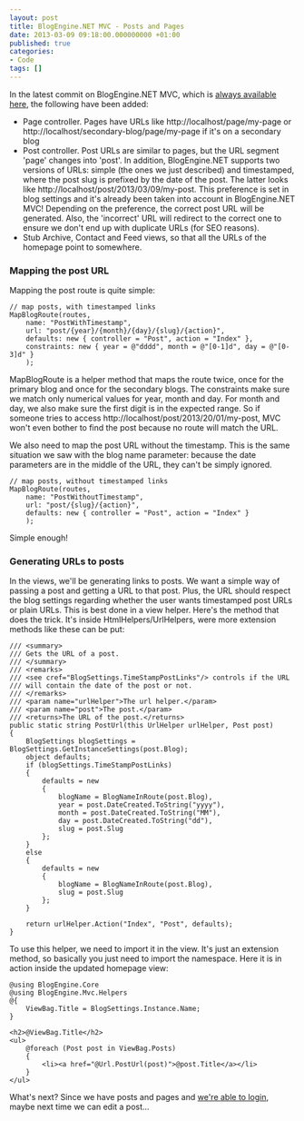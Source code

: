 ```yaml
---
layout: post
title: BlogEngine.NET MVC - Posts and Pages
date: 2013-03-09 09:18:00.000000000 +01:00
published: true
categories:
- Code
tags: []
---
```


In the latest commit on BlogEngine.NET MVC, which is <a href="https://blogengine.codeplex.com/SourceControl/network/forks/NikolaosGeorgiou/blogenginemvc">always available here</a>, the following have been added:
<ul>
<li>Page controller. Pages have URLs like http://localhost/page/my-page or http://localhost/secondary-blog/page/my-page if it's on a secondary blog</li>
<li>Post controller. Post URLs are similar to pages, but the URL segment 'page' changes into 'post'. In addition, BlogEngine.NET supports two versions of URLs: simple (the ones we just described) and timestamped, where the post slug is prefixed by the date of the post. The latter looks like http://localhost/post/2013/03/09/my-post. This preference is set in blog settings and it's already been taken into account in BlogEngine.NET MVC! Depending on the preference, the correct post URL will be generated. Also, the 'incorrect' URL will redirect to the correct one to ensure we don't end up with duplicate URLs (for SEO reasons).</li>
<li>Stub Archive, Contact and Feed views, so that all the URLs of the homepage point to somewhere.</li>
</ul>
<h3>Mapping the post URL</h3>

Mapping the post route is quite simple:

```
// map posts, with timestamped links
MapBlogRoute(routes,
    name: "PostWithTimestamp",
    url: "post/{year}/{month}/{day}/{slug}/{action}",
    defaults: new { controller = "Post", action = "Index" },
    constraints: new { year = @"dddd", month = @"[0-1]d", day = @"[0-3]d" }
    );
```

MapBlogRoute is a helper method that maps the route twice, once for the primary blog and once for the secondary blogs. The constraints make sure we match only numerical values for year, month and day. For month and day, we also make sure the first digit is in the expected range. So if someone tries to access http://localhost/post/2013/20/01/my-post, MVC won't even bother to find the post because no route will match the URL.

We also need to map the post URL without the timestamp. This is the same situation we saw with the blog name parameter: because the date parameters are in the middle of the URL, they can't be simply ignored.

```
// map posts, without timestamped links
MapBlogRoute(routes,
    name: "PostWithoutTimestamp",
    url: "post/{slug}/{action}",
    defaults: new { controller = "Post", action = "Index" }
    );
```

Simple enough!
<h3>Generating URLs to posts</h3>

In the views, we'll be generating links to posts. We want a simple way of passing a post and getting a URL to that post. Plus, the URL should respect the blog settings regarding whether the user wants timestamped post URLs or plain URLs. This is best done in a view helper. Here's the method that does the trick. It's inside HtmlHelpers/UrlHelpers, were more extension methods like these can be put:

```
/// <summary>
/// Gets the URL of a post.
/// </summary>
/// <remarks>
/// <see cref="BlogSettings.TimeStampPostLinks"/> controls if the URL
/// will contain the date of the post or not.
/// </remarks>
/// <param name="urlHelper">The url helper.</param>
/// <param name="post">The post.</param>
/// <returns>The URL of the post.</returns>
public static string PostUrl(this UrlHelper urlHelper, Post post)
{
    BlogSettings blogSettings = BlogSettings.GetInstanceSettings(post.Blog);
    object defaults;
    if (blogSettings.TimeStampPostLinks)
    {
        defaults = new
        {
            blogName = BlogNameInRoute(post.Blog),
            year = post.DateCreated.ToString("yyyy"),
            month = post.DateCreated.ToString("MM"),
            day = post.DateCreated.ToString("dd"),
            slug = post.Slug
        };
    }
    else
    {
        defaults = new
        {
            blogName = BlogNameInRoute(post.Blog),
            slug = post.Slug
        };
    }

    return urlHelper.Action("Index", "Post", defaults);
}
```

To use this helper, we need to import it in the view. It's just an extension method, so basically you just need to import the namespace. Here it is in action inside the updated homepage view:

```
@using BlogEngine.Core
@using BlogEngine.Mvc.Helpers
@{
    ViewBag.Title = BlogSettings.Instance.Name;
}

<h2>@ViewBag.Title</h2>
<ul>
    @foreach (Post post in ViewBag.Posts)
    {
        <li><a href="@Url.PostUrl(post)">@post.Title</a></li>
    }
</ul>
```

What's next? Since we have posts and pages and <a href="/2013/03/blogengine-net-mvc-login-time">we're able to login</a>, maybe next time we can edit a post...
